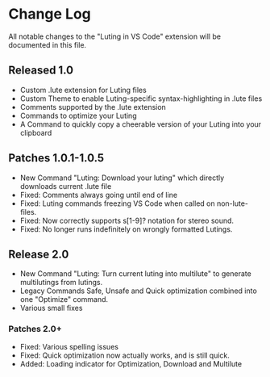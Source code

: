 # Change Log

All notable changes to the "Luting in VS Code" extension will be documented in this file.

## Released 1.0

- Custom .lute extension for Luting files
- Custom Theme to enable Luting-specific syntax-highlighting in .lute files
- Comments supported by the .lute extension
- Commands to optimize your Luting
- A Command to quickly copy a cheerable version of your Luting into your clipboard

## Patches 1.0.1-1.0.5

- New Command "Luting: Download your luting" which directly downloads current .lute file
- Fixed: Comments always going until end of line
- Fixed: Luting commands freezing VS Code when called on non-lute-files.
- Fixed: Now correctly supports s[1-9]? notation for stereo sound.
- Fixed: No longer runs indefinitely on wrongly formatted Lutings.

## Release 2.0

- New Command "Luting: Turn current luting into multilute" to generate multilutings from lutings.
- Legacy Commands Safe, Unsafe and Quick optimization combined into one "Optimize" command.
- Various small fixes

### Patches 2.0+

- Fixed: Various spelling issues
- Fixed: Quick optimization now actually works, and is still quick.
- Added: Loading indicator for Optimization, Download and Multilute
